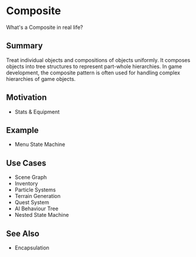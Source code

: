 # Composite

What's a Composite in real life?

## Summary

Treat individual objects and compositions of objects uniformly. It composes objects into tree structures to represent part-whole hierarchies. In game development, the composite pattern is often used for handling complex hierarchies of game objects.

## Motivation
- Stats & Equipment

## Example
- Menu State Machine

## Use Cases
- Scene Graph
- Inventory
- Particle Systems
- Terrain Generation
- Quest System
- AI Behaviour Tree
- Nested State Machine

## See Also
- Encapsulation